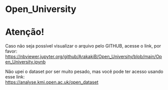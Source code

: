 # Open_University  

# Atenção!  
Caso não seja possível visualizar o arquivo pelo GITHUB, acesse o link, por favor:  
https://nbviewer.jupyter.org/github/ArakakiB/Open_University/blob/main/Open_University.ipynb  

Não upei o dataset por ser muito pesado, mas você pode ter acesso usando esse link:  
https://analyse.kmi.open.ac.uk/open_dataset
